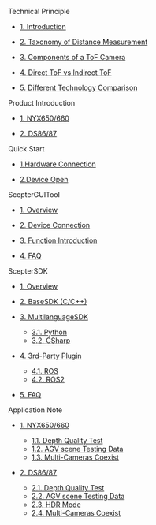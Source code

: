 Technical Principle

- [1. Introduction](en/ToFBasicPrinciple/3DTecIntroduction.md)

* [2. Taxonomy of Distance Measurement](en/ToFBasicPrinciple/3DTecClassification.md)

- [3. Components of a ToF Camera](en/ToFBasicPrinciple/ToFComposition.md)

* [4. Direct ToF vs Indirect ToF](en/ToFBasicPrinciple/ToFPrinciple.md)

- [5. Different Technology Comparison](en/ToFBasicPrinciple/ToFFeatures.md)

Product Introduction

- [1. NYX650/660](en/ProductIntroduction/NYX650,660.md)

* [2. DS86/87](en/ProductIntroduction/DS86,87.md)

Quick Start

- [1.Hardware Connection](en/Quickstart/Quickstart#_1hardware-connection)

- [2.Device Open](en/Quickstart/Quickstart#_2device-open)

ScepterGUITool

- [1. Overview](en/ScepterGUITool/Overview.md)

* [2. Device Connection](en/ScepterGUITool/DeviceConnection.md)

- [3. Function Introduction](en/ScepterGUITool/FunctionIntroduction.md)

* [4. FAQ](en/ScepterGUITool/FAQ.md)

ScepterSDK

- [1. Overview](en/ScepterSDK/Overview.md)

* [2. BaseSDK (C/C++)](en/ScepterSDK/BaseSDK.md)

- [3. MultilanguageSDK](en/ScepterSDK/MultilanguageSDK/Overview.md)

  - [3.1. Python](en/ScepterSDK/MultilanguageSDK/Python.md)

  * [3.2. CSharp](en/ScepterSDK/MultilanguageSDK/CSharp.md)

* [4. 3rd-Party Plugin](en/ScepterSDK/3rd-Party%20Plugin/Overview.md)

  - [4.1. ROS](en/ScepterSDK/3rd-Party%20Plugin/ROS.md)

  * [4.2. ROS2](en/ScepterSDK/3rd-Party%20Plugin/ROS2.md)

- [5. FAQ](en/ScepterSDK/FAQ.md)

Application Note

- [1. NYX650/660](javascript:;)

  - [1.1. Depth Quality Test](en/ApplicationNote/NYX650&660/Depth%20Quality%20Test.md)

  * [1.2. AGV scene Testing Data](en/ApplicationNote/NYX650&660/AGV%20scene%20Testing%20Data.md)

  - [1.3. Multi-Cameras Coexist](en/ApplicationNote/NYX650&660/Multi-Cameras%20Coexist.md)

* [2. DS86/87](javascript:;)

  - [2.1. Depth Quality Test](en/ApplicationNote/DS86&87/Depth%20Quality%20Test.md)

  * [2.2. AGV scene Testing Data](en/ApplicationNote/DS86&87/AGV%20scene%20Testing%20Data.md)

  - [2.3. HDR Mode](en/ApplicationNote/DS86&87/HDR%20Mode.md)

  * [2.4. Multi-Cameras Coexist](en/ApplicationNote/DS86&87/Multi-Cameras%20Coexist.md)
